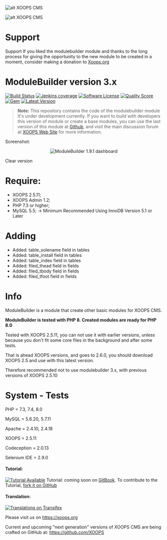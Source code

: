 ![alt XOOPS CMS](https://xoops.org/images/logoXoops4GithubRepository.png)

![alt XOOPS CMS](https://xoops.org/images/logoXoopsPhp8.png)

# Support

Support
If you liked the modulebuilder module and thanks to the long process for giving the opportunity to the new module to be created in a moment, consider making a donation to <a href="https://xoops.org/modules/xdonations/" target="_blank" title="Donate to Xoops">Xoops.org</a>

# ModuleBuilder version 3.x

[![Build Status](https://scrutinizer-ci.com/g/ggoffy/modulebuilder/badges/build.png?b=master)](https://travis-ci.org/ggoffy/modulebuilder)
[![Jenkins coverage](https://img.shields.io/jenkins/c/https/jenkins.qa.ubuntu.com/address-book-service-utopic-i386-ci.svg)](https://github.com/XoopsModules25x/modulebuilder)
[![Software License](https://img.shields.io/badge/license-GPL-brightgreen.svg?style=flat)](docs/license.txt)
[![Quality Score](https://img.shields.io/scrutinizer/g/ggoffy/modulebuilder.svg?style=flat)](https://scrutinizer-ci.com/g/ggoffy/modulebuilder)
[![Gem](https://img.shields.io/gem/dt/rails.svg)](XoopsModules25x/modulebuilder)
[![Latest Version](https://img.shields.io/github/release/XoopsModules25x/modulebuilder.svg?style=flat)](https://github.com/XoopsModules25x/modulebuilder/releases/latest)

> **Note:** This repository contains the code of the modulebuilder module
It's under development currently. If you want to build with developers this version of module or create a base modules, you can use the last version of this module at [Github](https://github.com/XoopsModules25x/modulebuilder), and visit the main discussion forum at [XOOPS Web Site](https://xoops.org/modules/newbb/viewtopic.php?topic_id=76746) for more information.

Screenshot:
<p align="center">
  <img src="https://c6.staticflickr.com/9/8500/29971619205_a397db1039_o.jpg" alt="ModuleBuilder 1.9.1 dashboard"/>
</p>

Clear version

# Require:
- XOOPS 2.5.11;
- XOOPS Admin 1.2;
- PHP 7.3 or higher;
- MySQL 5.5; -> Minimum Recommended Using InnoDB Version 5.1 or Later

# Adding
 - Added: table_solename field in tables
 - Added: table_install field in tables
 - Added: table_index field in tables
 - Added: filed_thead field in fields
 - Added: filed_tbody field in fields
 - Added: filed_tfoot field in fields

# Info
ModuleBuilder is a module that create other basic modules for XOOPS CMS.

**ModuleBuilder is tested with PHP 8. Created modules are ready for PHP 8.0**

Tested with XOOPS 2.5.11, you can not use it with earlier versions, unless because you don't fit some core files in the background and after some tests.

That is ahead XOOPS versions, and goes to 2.6.0, you should download XOOPS 2.5 and use with this latest version.

Therefore recommended not to use modulebuilder 3.x, with previous versions of XOOPS 2.5.10

# System - Tests 
PHP = 7.3, 7.4, 8.0

MySQL = 5.6.20, 5.7.11

Apache = 2.4.10, 2.4.18

XOOPS = 2.5.11

Codeception = 2.0.13

Selenium IDE = 2.9.0

#### Tutorial:
[![Tutorial Available](https://xoops.org/images/tutorial-available-blue.svg)](https://xoops.gitbook.io/modulebuilder-tutorial/) Tutorial: coming soon on [GitBook](https://xoops.gitbook.io/modulebuilder-tutorial/).
To contribute to the Tutorial, [fork it on GitHub](https://github.com/XoopsDocs/modulebuilder-tutorial)

#### Translation:
[![Translations on Transifex](https://xoops.org/images/translations-transifex-blue.svg)](https://www.transifex.com/xoops)

Please visit us on https://xoops.org

Current and upcoming "next generation" versions of XOOPS CMS are being crafted on GitHub at: https://github.com/XOOPS

